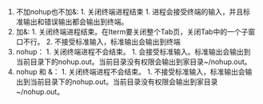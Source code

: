 1. 不加nohup也不加&:
        1. 关闭终端进程结束
        1. 进程会接受终端的输入，并且标准输出和错误输出都会输出到终端。
2. 加&:
        1. 关闭终端进程结束。在Iterm要关闭整个Tab页，关闭Tab中的一个子窗口不行。
        2. 不接受标准输入，标准输出会输出到终端
3. nohup：
        1. 关闭终端进程不会结束。
        1. 会接受标准输入。标准输出会输出到当前目录下的nohup.out。当前目录没有权限会输出到家目录~/nohup.out。
4. nohup 和 &：
        1. 关闭终端进程不会结束。
        1. 不接受标准输入，标准输出会输出到当前目录下的nohup.out。当前目录没有权限会输出到家目录~/nohup.out。
